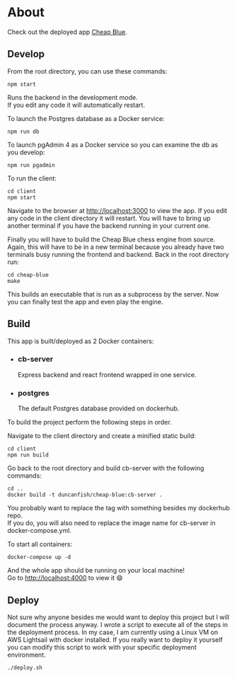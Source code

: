

# About



Check out the deployed app [Cheap Blue](https://d16mc0nsndq3dv.cloudfront.net/home).

## Develop

From the root directory, you can use these commands:

```
npm start
```

Runs the backend in the development mode.\
If you edit any code it will automatically restart.

To launch the Postgres database as a Docker service:

```
npm run db
```

To launch pgAdmin 4 as a Docker service so you can examine the db as you develop:

```
npm run pgadmin
```

To run the client:

```
cd client
npm start
```

Navigate to the browser at [http://localhost:3000](http://localhost:3000)  to view the app. If you edit any code in the client directory it will restart. You will have to bring up another terminal if you have the backend running in your current one.

Finally you will have to build the Cheap Blue chess engine from source. Again, this will have to be in a new terminal because you already have two terminals busy running the frontend and backend. Back in the root directory run:

```
cd cheap-blue
make
```

This builds an executable that is run as a subprocess by the server. Now you can finally test the app and even play the engine.

## Build

This app is built/deployed as 2 Docker containers:

- ### cb-server
  Express backend and react frontend wrapped in one service.
- ### postgres
  The default Postgres database provided on dockerhub.

To build the project perform the following steps in order.

Navigate to the client directory and create a minified static build:

```
cd client
npm run build
```

Go back to the root directory and build cb-server with the following commands:

```
cd ..
docker build -t duncanfish/cheap-blue:cb-server .
```

You probably want to replace the tag with something besides my dockerhub repo.\
If you do, you will also need to replace the image name for cb-server in docker-compose.yml.

To start all containers:

```
docker-compose up -d
```

And the whole app should be running on your local machine!\
Go to [http://localhost:4000](http://localhost:4000) to view it :smile:


## Deploy

Not sure why anyone besides me would want to deploy this project but I will document the process anyway. I wrote a script to execute all of the steps in the deployment process. In my case, I am currently using a Linux VM on AWS Lightsail with docker installed. If you really want to deploy it yourself you can modify this script to work with your specific deployment environment.

```
./deploy.sh
```


